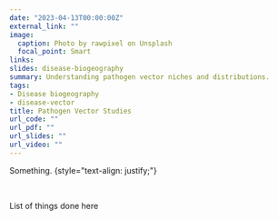 ```yaml
---
date: "2023-04-13T00:00:00Z"
external_link: ""
image:
  caption: Photo by rawpixel on Unsplash
  focal_point: Smart
links:
slides: disease-biogeography
summary: Understanding pathogen vector niches and distributions.
tags:
- Disease biogeography
- disease-vector
title: Pathogen Vector Studies
url_code: ""
url_pdf: ""
url_slides: ""
url_video: ""
---
```


Something.
{style="text-align: justify;"}

<br>

List of things done here



